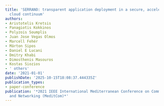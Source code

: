 ```yaml
---
title: 'SERRANO: transparent application deployment in a secure, accelerated and cognitive
  cloud continuum'
authors:
- Aristotelis Kretsis
- Panagiotis Kokkinos
- Polyzois Soumplis
- Juan Jose Vegas Olmos
- Marcell Fehér
- Márton Sipos
- Daniel E Lucani
- Dmitry Khabi
- Dimosthenis Masouros
- Kostas Siozios
- ' others'
date: '2021-01-01'
publishDate: '2025-10-15T18:08:37.444335Z'
publication_types:
- paper-conference
publication: '*2021 IEEE International Mediterranean Conference on Communications
  and Networking (MeditCom)*'
---
```

